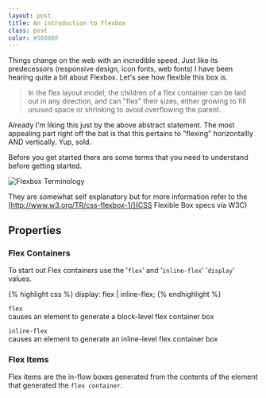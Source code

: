 ```yaml
---
layout: post
title: An introduction to flexbox
class: post
color: #566069
---
```


Things change on the web with an incredible speed. Just like its predecessors (responsive design, icon fonts, web fonts) I have been hearing quite a bit about Flexbox. Let's see how flexible this box is.

>  In the flex layout model, the children of a flex container can be laid out in any direction, and can "flex" their sizes, either growing to fill unused space or shrinking to avoid overflowing the parent.

Already I'm liking this just by the above abstract statement. The most appealing part right off the bat is that this pertains to "flexing" horizontallly AND vertically. Yup, sold.

Before you get started there are some terms that you need to understand before getting started.

<img src="http://www.w3.org/TR/css-flexbox-1/images/flex-direction-terms.svg" alt="Flexbox Terminology">

They are somewhat self explanatory but for more information refer to the [http://www.w3.org/TR/css-flexbox-1/](CSS Flexible Box specs via W3C)

<h2 class="h3">Properties</h2>

<h3 class="h4">Flex Containers</h3>

To start out Flex containers use the '<code>flex</code>' and '<code>inline-flex</code>' '<code>display</code>' values.

{% highlight css %}
display: flex | inline-flex;
{% endhighlight %}

<code>flex</code><br>
causes an element to generate a block-level flex container box

<code>inline-flex</code><br>
causes an element to generate an inline-level flex container box

<h3 class="h4">Flex Items</h3>

Flex items are the in-flow boxes generated from the contents of the element that generated the <code>flex container</code>.




